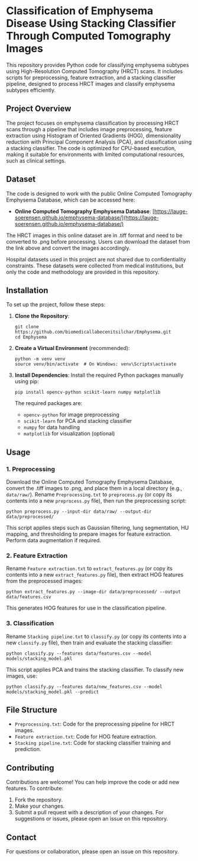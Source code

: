 # Classification of Emphysema Disease Using Stacking Classifier Through Computed Tomography Images

This repository provides Python code for classifying emphysema subtypes using High-Resolution Computed Tomography (HRCT) scans. It includes scripts for preprocessing, feature extraction, and a stacking classifier pipeline, designed to process HRCT images and classify emphysema subtypes efficiently.

## Project Overview

The project focuses on emphysema classification by processing HRCT scans through a pipeline that includes image preprocessing, feature extraction using Histogram of Oriented Gradients (HOG), dimensionality reduction with Principal Component Analysis (PCA), and classification using a stacking classifier. The code is optimized for CPU-based execution, making it suitable for environments with limited computational resources, such as clinical settings.

## Dataset

The code is designed to work with the public Online Computed Tomography Emphysema Database, which can be accessed here:

- **Online Computed Tomography Emphysema Database**: [https://lauge-soerensen.github.io/emphysema-database/](https://lauge-soerensen.github.io/emphysema-database/)

The HRCT images in this online dataset are in .tiff format and need to be converted to .png before processing. Users can download the dataset from the link above and convert the images accordingly.

Hospital datasets used in this project are not shared due to confidentiality constraints. These datasets were collected from medical institutions, but only the code and methodology are provided in this repository.

## Installation

To set up the project, follow these steps:

1. **Clone the Repository**:
   ```
   git clone https://github.com/biomedicallabecenitsilchar/Emphysema.git
   cd Emphysema
   ```

2. **Create a Virtual Environment** (recommended):
   ```
   python -m venv venv
   source venv/bin/activate  # On Windows: venv\Scripts\activate
   ```

3. **Install Dependencies**:
   Install the required Python packages manually using pip:
   ```
   pip install opencv-python scikit-learn numpy matplotlib
   ```
   The required packages are:
   - `opencv-python` for image preprocessing
   - `scikit-learn` for PCA and stacking classifier
   - `numpy` for data handling
   - `matplotlib` for visualization (optional)

## Usage

### 1. Preprocessing
Download the Online Computed Tomography Emphysema Database, convert the .tiff images to .png, and place them in a local directory (e.g., `data/raw/`). Rename `Preprocessing.txt` to `preprocess.py` (or copy its contents into a new `preprocess.py` file), then run the preprocessing script:
```
python preprocess.py --input-dir data/raw/ --output-dir data/preprocessed/
```
This script applies steps such as Gaussian filtering, lung segmentation, HU mapping, and thresholding to prepare images for feature extraction. Perform data augmentation if required.

### 2. Feature Extraction
Rename `Feature extraction.txt` to `extract_features.py` (or copy its contents into a new `extract_features.py` file), then extract HOG features from the preprocessed images:
```
python extract_features.py --image-dir data/preprocessed/ --output data/features.csv
```
This generates HOG features for use in the classification pipeline.

### 3. Classification
Rename `Stacking pipeline.txt` to `classify.py` (or copy its contents into a new `classify.py` file), then train and evaluate the stacking classifier:
```
python classify.py --features data/features.csv --model models/stacking_model.pkl
```
This script applies PCA and trains the stacking classifier. To classify new images, use:
```
python classify.py --features data/new_features.csv --model models/stacking_model.pkl --predict
```

## File Structure

- `Preprocessing.txt`: Code for the preprocessing pipeline for HRCT images.
- `Feature extraction.txt`: Code for HOG feature extraction.
- `Stacking pipeline.txt`: Code for stacking classifier training and prediction.

## Contributing

Contributions are welcome! You can help improve the code or add new features. To contribute:
1. Fork the repository.
2. Make your changes.
3. Submit a pull request with a description of your changes.
For suggestions or issues, please open an issue on this repository.

## Contact

For questions or collaboration, please open an issue on this repository.